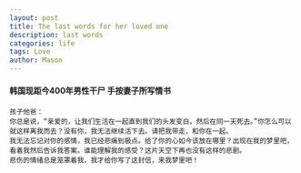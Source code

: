 ```yaml
---
layout: post
title: The last words for her loved one
description: last words
categories: life
tags: Love
author: Mason
---
```


#### 韩国现距今400年男性干尸 手按妻子所写情书

```
孩子他爸：
你总是说，“亲爱的，让我们生活在一起直到我们的头发变白，然后在同一天死去。”你怎么可以就这样离我而去？没有你，我无法继续活下去。请把我带走，和你在一起。
我无法忘记对你的感情，我已经悲痛到极点。给了你的心如今该放在哪里？出现在我的梦里吧，看着我然后告诉我答案。谁能理解我的感受？这片天空下再也没有这样的悲剧。
悲伤的情绪总是笼罩着我，我才给你写了这封信，来我梦里吧！
```
